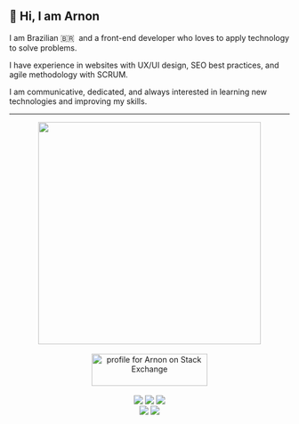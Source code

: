 ## 👋 Hi, I am Arnon

I am Brazilian 🇧🇷 &nbsp;and a front-end developer who loves to apply technology to solve problems.

I have experience in websites with UX/UI design, SEO best practices, and agile methodology with SCRUM.

I am communicative, dedicated, and always interested in learning new technologies and improving my skills.

<hr>

<div align="center">  
  <a href="#"><img src="https://github-readme-stats.vercel.app/api/top-langs/?username=arnonrdp&layout=compact&langs_count=8&theme=chartreuse-dark" width="400"></a>
  <br><br>
  <a href="https://stackexchange.com/users/10520312/arnon"><img src="https://stackexchange.com/users/flair/10520312.png" width="208" height="58" alt="profile for Arnon on Stack Exchange" title="profile for Arnon on Stack Exchange" /></a>
  <br><br>
  <a href="https://codepen.io/arnonrdp"><img src="https://img.shields.io/badge/-CodePen-black?logo=codepen" /></a>
  <a href="https://www.freecodecamp.org/arnon"><img src="https://img.shields.io/freecodecamp/points/arnon?label=freeCodeCamp&logo=freecodecamp" /></a>
  <a href="https://www.hackerrank.com/arnonrdp"><img src="https://img.shields.io/badge/-HackerRank%20-black?logo=hackerrank" /></a>
  <br>
  <a href="https://www.linkedin.com/in/arnonrdp/"><img src="https://img.shields.io/badge/-LinkedIn-%230A66C2?logo=linkedin" /></a>
  <a href="https://twitter.com/arnonrdp"><img src="https://img.shields.io/twitter/follow/arnonrdp?label=Twitter" /></a>
</div>
